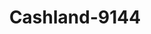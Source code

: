 ---
f_zip-code: 47303
f_state-code: IN
title: Cashland-9144
f_phone: 765-741-0890
f_city-only: Muncie
f_address: 103 E Mcgalliard Rd Muncie
f_location-unique-id: '9144'
slug: cashland-9144
updated-on: '2024-05-30T13:46:58.046Z'
created-on: '2024-05-30T13:36:59.803Z'
published-on: '2024-05-30T13:54:32.469Z'
f_city-state: cms/city/muncie-in.md
f_company: cms/company/cashland.md
f_state: cms/state/indiana.md
layout: '[payday-loan].html'
tags: payday-loan
---